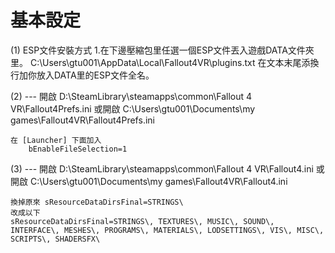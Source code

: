基本設定
===
(1)
	ESP文件安裝方式
	1.在下邊壓縮包里任選一個ESP文件丟入遊戲DATA文件夾里。
	C:\Users\gtu001\AppData\Local\Fallout4VR\plugins.txt
	在文本末尾添換行加你放入DATA里的ESP文件全名。


(2)
	---
	開啟 D:\SteamLibrary\steamapps\common\Fallout 4 VR\Fallout4Prefs.ini
	或開啟 C:\Users\gtu001\Documents\my games\Fallout4VR\Fallout4Prefs.ini

	在 [Launcher] 下面加入
		bEnableFileSelection=1

(3)
	---
	開啟 D:\SteamLibrary\steamapps\common\Fallout 4 VR\Fallout4.ini
	或開啟 C:\Users\gtu001\Documents\my games\Fallout4VR\Fallout4.ini

	換掉原來 sResourceDataDirsFinal=STRINGS\
	改成以下
	sResourceDataDirsFinal=STRINGS\, TEXTURES\, MUSIC\, SOUND\, INTERFACE\, MESHES\, PROGRAMS\, MATERIALS\, LODSETTINGS\, VIS\, MISC\, SCRIPTS\, SHADERSFX\
